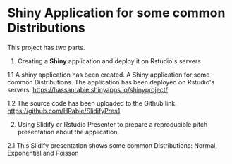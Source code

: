 # Shiny Application for some common Distributions

This project has two parts. 

1. Creating a **Shiny** application and deploy it on Rstudio's servers. 

  1.1 A shiny application has been created. A Shiny application for some common Distributions. The application has been deployed on Rstudio's servers: https://hassanrabie.shinyapps.io/shinyproject/
  
  1.2 The source code has been uploaded to the Github link: https://github.com/HRabie/SlidifyPres1
  
2. Using Slidify or Rstudio Presenter to prepare a reproducible pitch presentation about the application.

  2.1 This Slidify presentation shows some common Distributions: Normal, Exponential and Poisson
